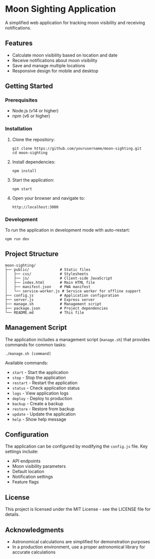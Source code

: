 # Moon Sighting Application

A simplified web application for tracking moon visibility and receiving notifications.

## Features

- Calculate moon visibility based on location and date
- Receive notifications about moon visibility
- Save and manage multiple locations
- Responsive design for mobile and desktop

## Getting Started

### Prerequisites

- Node.js (v14 or higher)
- npm (v6 or higher)

### Installation

1. Clone the repository:
   ```
   git clone https://github.com/yourusername/moon-sighting.git
   cd moon-sighting
   ```

2. Install dependencies:
   ```
   npm install
   ```

3. Start the application:
   ```
   npm start
   ```

4. Open your browser and navigate to:
   ```
   http://localhost:3000
   ```

### Development

To run the application in development mode with auto-restart:

```
npm run dev
```

## Project Structure

```
moon-sighting/
├── public/              # Static files
│   ├── css/             # Stylesheets
│   ├── js/              # Client-side JavaScript
│   ├── index.html       # Main HTML file
│   ├── manifest.json    # PWA manifest
│   └── service-worker.js # Service worker for offline support
├── config.js            # Application configuration
├── server.js            # Express server
├── manage.sh            # Management script
├── package.json         # Project dependencies
└── README.md            # This file
```

## Management Script

The application includes a management script (`manage.sh`) that provides commands for common tasks:

```
./manage.sh [command]
```

Available commands:
- `start` - Start the application
- `stop` - Stop the application
- `restart` - Restart the application
- `status` - Check application status
- `logs` - View application logs
- `deploy` - Deploy to production
- `backup` - Create a backup
- `restore` - Restore from backup
- `update` - Update the application
- `help` - Show help message

## Configuration

The application can be configured by modifying the `config.js` file. Key settings include:

- API endpoints
- Moon visibility parameters
- Default location
- Notification settings
- Feature flags

## License

This project is licensed under the MIT License - see the LICENSE file for details.

## Acknowledgments

- Astronomical calculations are simplified for demonstration purposes
- In a production environment, use a proper astronomical library for accurate calculations 
